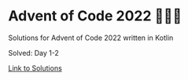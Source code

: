 # Advent of Code 2022 🎄🌟🎅
Solutions for Advent of Code 2022 written in Kotlin

Solved: Day 1-2

[Link to Solutions](https://github.com/patrick-elmquist/Advent-of-Code-2022/tree/main/src/main/kotlin)
